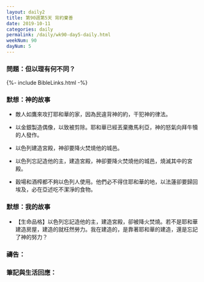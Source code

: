 ```yaml
---
layout: daily2
title: 第90週第5天 背約棄善
date: 2019-10-11
categories: daily
permalink: /daily/wk90-day5-daily.html
weekNum: 90
dayNum: 5
---
```


### 問題：但以理有何不同？

{%- include BibleLinks.html -%}

### 默想：神的故事
+ 敵人如鷹來攻打耶和華的家，因為民違背神的約，干犯神的律法。

+ 以金銀製造偶像，以致被剪除。耶和華已經丟棄撒馬利亞，神的怒氣向拜牛犢的人發作。

+ 以色列建造宮殿，神卻要降火焚燒他的城邑。

+ 以色列忘記造他的主，建造宮殿，神卻要降火焚燒他的城邑，燒滅其中的宮殿。

+ 穀場和酒榨都不夠以色列人使用。他們必不得住耶和華的地，以法蓮卻要歸回埃及，必在亞述吃不潔淨的食物。


### 默想：我的故事
+ 【生命品格】以色列忘記造他的主，建造宮殿，卻被降火焚燒。若不是耶和華建造房屋，建造的就枉然勞力。我在建造的，是靠著耶和華的建造，還是忘記了神的努力？


### 禱告：

### 筆記與生活回應：

